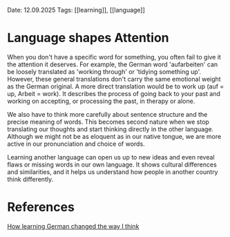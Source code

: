 Date: 12.09.2025
Tags: [[learning]], [[language]]

# Language shapes Attention

When you don't have a specific word for something, you often fail to give it the attention it deserves. For example, the German word 'aufarbeiten' can be loosely translated as 'working through' or 'tidying something up'. However, these general translations don't carry the same emotional weight as the German original. A more direct translation would be to work up (auf = up, Arbeit = work). It describes the process of going back to your past and working on accepting, or processing the past, in therapy or alone.

We also have to think more carefully about sentence structure and the precise meaning of words. This becomes second nature when we stop translating our thoughts and start thinking directly in the other language. Although we might not be as eloquent as in our native tongue, we are more active in our pronunciation and choice of words.

Learning another language can open us up to new ideas and even reveal flaws or missing words in our own language. It shows cultural differences and similarities, and it helps us understand how people in another country think differently.
# References

[How learning German changed the way I think](https://www.youtube.com/watch?v=Bacg7T71hL8&t=402s)